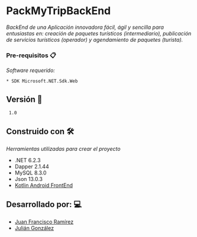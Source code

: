 # PackMyTripBackEnd

_BackEnd de una Aplicación innovadora fácil, ágil y sencilla para entusiastas en: creación de paquetes turísticos (intermediario), publicación de servicios turísticos (operador) y agendamiento de paquetes (turista)._

### Pre-requisitos 📋

_Software requerido:_

```
* SDK Microsoft.NET.Sdk.Web
```

## Versión 📌

```
 1.0
```

## Construido con 🛠️

_Herramientas utilizadas para crear el proyecto_

* .NET 6.2.3
* Dapper 2.1.44
* MySQL 8.3.0
* Json 13.0.3
* [Kotlin Android FrontEnd](https://github.com/juanfra312003/pack-my-trip)


## Desarrollado por: 💻
* [Juan Francisco Ramírez](https://github.com/juanfra312003)
* [Julián González](https://github.com/Juligo17)
